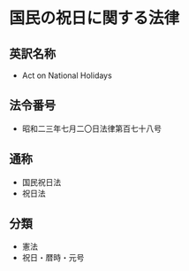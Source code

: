 # 国民の祝日に関する法律

## 英訳名称

- Act on National Holidays

## 法令番号

- 昭和二三年七月二〇日法律第百七十八号

## 通称

- 国民祝日法
- 祝日法

## 分類

- 憲法
- 祝日・暦時・元号
